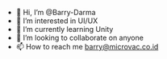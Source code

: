 - 👋 Hi, I’m @Barry-Darma
- 👀 I’m interested in UI/UX
- 🌱 I’m currently learning Unity
- 💞️ I’m looking to collaborate on anyone
- 📫 How to reach me barry@microvac.co.id

<!---
Barry-Darma/Barry-Darma is a ✨ special ✨ repository because its `README.md` (this file) appears on your GitHub profile.
You can click the Preview link to take a look at your changes.
--->
